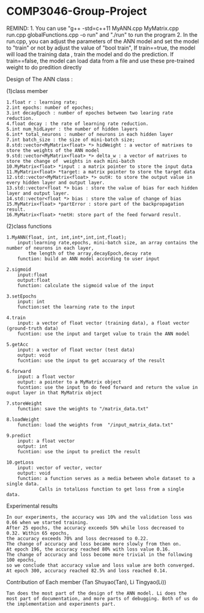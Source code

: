 # COMP3046-Group-Project
REMIND:
	1. You can use "g++ -std=c++11 MyANN.cpp MyMatrix.cpp run.cpp globalFunctions.cpp -o run" and "./run" to run the program
	2. In the run.cpp, you can adjust the parameters of the ANN model and set the model to "train" or not by adjust the value of "bool train",
	   If train==true, the model will load the training data , train the model and do the prediction. If train==false, the model can load data from 
	   a file and use these pre-trained weight to do predition directly

Design of The ANN class :

(1)class member

	1.float r : learning rate;
	2.int epochs: number of epoches;
	3.int decayEpoch : number of epoches between two learing rate reduction.
	4.float decay : the rate of learning rate reduction.
	5.int num_hidLayer : the number of hidden layers
	6.int* total_neurons : number of neurons in each hidden layer
	7.int batch_size : the size of mini-batch size;
	8.std::vector<MyMatrix<float> *> hidWeight : a vector of matrixes to store the weights of the ANN model
	9.std::vector<MyMatrix<float> *> delta_w : a vector of matrixes to store the change of  weights in each mini-batch
	10.MyMatrix<float> *input : a matrix pointer to store the input data
	11.MyMatrix<float> *target: a matrix pointer to store the target data
	12.std::vector<MyMatrix<float> *> outH: to store the output value in every hidden layer and output layer.
	13.std::vector<float *> bias : store the value of bias for each hidden layer and output layer.
	14.std::vector<float *> bias : store the value of change of bias 
	15.MyMatrix<float> *partError : store part of the backpropagation result.
	16.MyMatrix<float> *netH: store part of the feed forward result.

(2)class functions
 
	1.MyANN(float, int, int,int*,int,int,float);
		input:learning rate,epochs, mini-batch size, an array contains the number of neurons in each layer,
			the length of the array,decayEpoch,decay rate 
		function: build an ANN model according to user input

	2.sigmoid
		input:float 
		output:float 
		function: calculate the sigmoid value of the input

	3.setEpochs
		input: int 
		function:set the learning rate to the input

	4.train
		input: a vector of float vector (training data), a float vector (ground-truth data)
		fucntion: use the input and target value to train the ANN model 

	5.getAcc
		input: a vector of float vector (test data) 
		output: void
		fucntion: use the input to get accuaracy of the result

	6.forward
		input: a float vector 
		output: a pointer to a MyMatrix object
		fucntion: use the input to do feed forward and return the value in  ouput layer in that MyMatrix object

	7.storeWeight
		function: save the weights to "/matrix_data.txt" 

	8.loadWeight
		function: load the weights from  "/input_matrix_data.txt" 
	
	9.predict
		input: a float vector 
		output: int
		fucntion: use the input to predict the result

	10.getLoss
		input: vector of vector, vector
		output: void
		function: a function serves as a media between whole dataset to a single data. 
				Calls in totalLoss function to get loss from a single data.
	

Experimental results

	In our experiments, the accuracy was 10% and the validation loss was 0.66 when we started training. 
	After 25 epochs, the accuracy exceeds 50% while loss decreased to 0.32. Within 65 epochs, 
	the accuracy exceeds 70% and loss decreased to 0.22. 
	The change of accuracy and loss became more slowly from then on. 
	At epoch 196, the accuracy reached 80% with loss value 0.16. 
	The change of accuracy and loss become more trivial in the following 100 epochs, 
	so we conclude that accuracy value and loss value are both converged. 
	At epoch 300, accuracy reached 82.5% and loss reached 0.14. 

Contribution of Each member (Tan Shuyao(Tan), Li Tingyao(Li))

	Tan does the most part of the design of the ANN model. Li does the most part of documentation, and more parts of debugging. Both of us do the implementation and experiments part.
	



